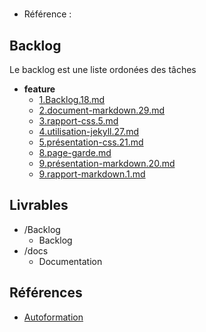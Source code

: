 #  

- Référence :   

 

## Backlog 

Le backlog est une liste ordonées des tâches 

- **feature** 
  - [1.Backlog.18.md](./Backlog/feature/1.Backlog.18.md) 
  - [2.document-markdown.29.md](./Backlog/feature/2.document-markdown.29.md) 
  - [3.rapport-css.5.md](./Backlog/feature/3.rapport-css.5.md) 
  - [4.utilisation-jekyll.27.md](./Backlog/feature/4.utilisation-jekyll.27.md) 
  - [5.présentation-css.21.md](./Backlog/feature/5.présentation-css.21.md) 
  - [8.page-garde.md](./Backlog/feature/8.page-garde.md) 
  - [9.présentation-markdown.20.md](./Backlog/feature/9.présentation-markdown.20.md) 
  - [9.rapport-markdown.1.md](./Backlog/feature/9.rapport-markdown.1.md) 
## Livrables 

 

- /Backlog 
  - Backlog 
- /docs 
  - Documentation 
## Références 

 

- [Autoformation](#) 

